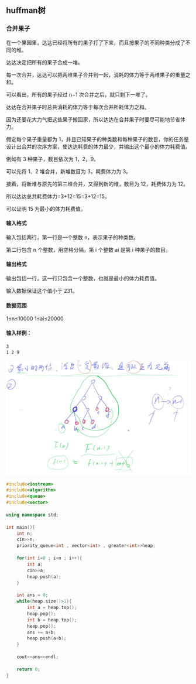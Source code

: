 ## huffman树

### 合并果子

在一个果园里，达达已经将所有的果子打了下来，而且按果子的不同种类分成了不同的堆。

达达决定把所有的果子合成一堆。

每一次合并，达达可以把两堆果子合并到一起，消耗的体力等于两堆果子的重量之和。

可以看出，所有的果子经过 n−1 次合并之后，就只剩下一堆了。

达达在合并果子时总共消耗的体力等于每次合并所耗体力之和。

因为还要花大力气把这些果子搬回家，所以达达在合并果子时要尽可能地节省体力。

假定每个果子重量都为 1，并且已知果子的种类数和每种果子的数目，你的任务是设计出合并的次序方案，使达达耗费的体力最少，并输出这个最小的体力耗费值。

例如有 3 种果子，数目依次为 1，2，9。

可以先将 1、2 堆合并，新堆数目为 3，耗费体力为 3。

接着，将新堆与原先的第三堆合并，又得到新的堆，数目为 12，耗费体力为 12。

所以达达总共耗费体力=3+12=15=3+12=15。

可以证明 15 为最小的体力耗费值。

#### 输入格式

输入包括两行，第一行是一个整数 n，表示果子的种类数。

第二行包含 n 个整数，用空格分隔，第 i 个整数 ai 是第 i 种果子的数目。

#### 输出格式

输出包括一行，这一行只包含一个整数，也就是最小的体力耗费值。

输入数据保证这个值小于 231。

#### 数据范围

1≤n≤10000
1≤ai≤20000

#### 输入样例：

```
3 
1 2 9 
```



![1616750273917](.Image/1616750273917.png)

```c++
#include<iostream>
#include<algorithm>
#include<queue>
#include<vector>

using namespace std;

int main(){
    int n;
    cin>>n;
    priority_queue<int , vector<int> , greater<int>>heap;
    
    for(int i=0 ; i<n ; i++){
        int a;
        cin>>a;
        heap.push(a);
    }
    
    int ans = 0;
    while(heap.size()>1){
        int a = heap.top();
        heap.pop();
        int b = heap.top();
        heap.pop();
        ans += a+b;
        heap.push(a+b);
    }
    
    cout<<ans<<endl;
    
    return 0;
}
```

